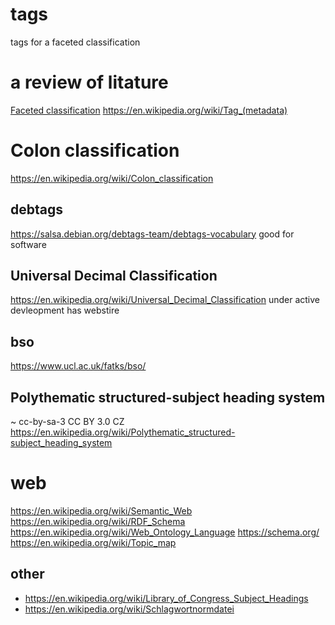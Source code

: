 # tags
tags for a faceted classification

# a review of litature
[Faceted classification](https://en.wikipedia.org/wiki/Faceted_classification)
<https://en.wikipedia.org/wiki/Tag_(metadata)>

# Colon classification
<https://en.wikipedia.org/wiki/Colon_classification>

## debtags
<https://salsa.debian.org/debtags-team/debtags-vocabulary>
good for software

## Universal Decimal Classification
<https://en.wikipedia.org/wiki/Universal_Decimal_Classification>
under active devleopment
has webstire

## bso
https://www.ucl.ac.uk/fatks/bso/

## Polythematic structured-subject heading system
~ cc-by-sa-3  CC BY 3.0 CZ
https://en.wikipedia.org/wiki/Polythematic_structured-subject_heading_system

# web
<https://en.wikipedia.org/wiki/Semantic_Web>
<https://en.wikipedia.org/wiki/RDF_Schema>
<https://en.wikipedia.org/wiki/Web_Ontology_Language>
<https://schema.org/>
<https://en.wikipedia.org/wiki/Topic_map>

## other
- https://en.wikipedia.org/wiki/Library_of_Congress_Subject_Headings
- https://en.wikipedia.org/wiki/Schlagwortnormdatei

